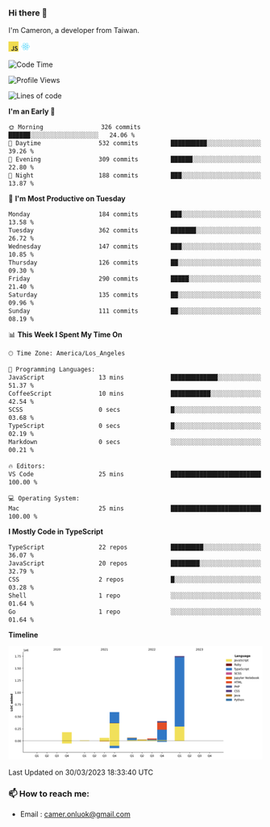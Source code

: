 ### Hi there 👋

I'm Cameron, a developer from Taiwan.


<code><img height="20" src="https://raw.githubusercontent.com/github/explore/80688e429a7d4ef2fca1e82350fe8e3517d3494d/topics/javascript/javascript.png"></code>
<code><img height="20" src="https://raw.githubusercontent.com/github/explore/80688e429a7d4ef2fca1e82350fe8e3517d3494d/topics/react/react.png"></code>



<!--START_SECTION:waka-->
![Code Time](http://img.shields.io/badge/Code%20Time-817%20hrs%2012%20mins-blue)

![Profile Views](http://img.shields.io/badge/Profile%20Views-0-blue)

![Lines of code](https://img.shields.io/badge/From%20Hello%20World%20I%27ve%20Written-3.1%20million%20lines%20of%20code-blue)

**I'm an Early 🐤** 

```text
🌞 Morning                326 commits         ██████░░░░░░░░░░░░░░░░░░░   24.06 % 
🌆 Daytime                532 commits         ██████████░░░░░░░░░░░░░░░   39.26 % 
🌃 Evening                309 commits         ██████░░░░░░░░░░░░░░░░░░░   22.80 % 
🌙 Night                  188 commits         ███░░░░░░░░░░░░░░░░░░░░░░   13.87 % 
```
📅 **I'm Most Productive on Tuesday** 

```text
Monday                   184 commits         ███░░░░░░░░░░░░░░░░░░░░░░   13.58 % 
Tuesday                  362 commits         ███████░░░░░░░░░░░░░░░░░░   26.72 % 
Wednesday                147 commits         ███░░░░░░░░░░░░░░░░░░░░░░   10.85 % 
Thursday                 126 commits         ██░░░░░░░░░░░░░░░░░░░░░░░   09.30 % 
Friday                   290 commits         █████░░░░░░░░░░░░░░░░░░░░   21.40 % 
Saturday                 135 commits         ██░░░░░░░░░░░░░░░░░░░░░░░   09.96 % 
Sunday                   111 commits         ██░░░░░░░░░░░░░░░░░░░░░░░   08.19 % 
```


📊 **This Week I Spent My Time On** 

```text
🕑︎ Time Zone: America/Los_Angeles

💬 Programming Languages: 
JavaScript               13 mins             █████████████░░░░░░░░░░░░   51.37 % 
CoffeeScript             10 mins             ███████████░░░░░░░░░░░░░░   42.54 % 
SCSS                     0 secs              █░░░░░░░░░░░░░░░░░░░░░░░░   03.68 % 
TypeScript               0 secs              █░░░░░░░░░░░░░░░░░░░░░░░░   02.19 % 
Markdown                 0 secs              ░░░░░░░░░░░░░░░░░░░░░░░░░   00.21 % 

🔥 Editors: 
VS Code                  25 mins             █████████████████████████   100.00 % 

💻 Operating System: 
Mac                      25 mins             █████████████████████████   100.00 % 
```

**I Mostly Code in TypeScript** 

```text
TypeScript               22 repos            █████████░░░░░░░░░░░░░░░░   36.07 % 
JavaScript               20 repos            ████████░░░░░░░░░░░░░░░░░   32.79 % 
CSS                      2 repos             █░░░░░░░░░░░░░░░░░░░░░░░░   03.28 % 
Shell                    1 repo              ░░░░░░░░░░░░░░░░░░░░░░░░░   01.64 % 
Go                       1 repo              ░░░░░░░░░░░░░░░░░░░░░░░░░   01.64 % 
```



**Timeline**

![Lines of Code chart](https://raw.githubusercontent.com/camer0nluo/camer0nluo/main/assets/bar_graph.png)


 Last Updated on 30/03/2023 18:33:40 UTC
<!--END_SECTION:waka-->

### 📫 How to reach me:
- Email : camer.onluok@gmail.com
